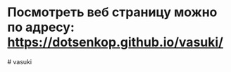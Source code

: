 # Посмотреть веб страницу можно по адресу:  https://dotsenkop.github.io/vasuki/
#   v a s u k i  
 